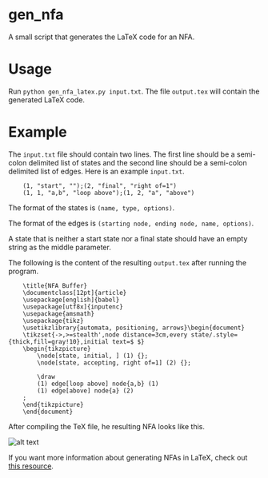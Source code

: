 # gen_nfa
A small script that generates the LaTeX code for an NFA. 

# Usage
Run `python gen_nfa_latex.py input.txt`. The file `output.tex` will contain the generated LaTeX code.

# Example
The `input.txt` file should contain two lines. The first line should be a semi-colon delimited list of states and the second line should be a semi-colon delimited list of edges. Here is an example `input.txt`.
```
    (1, "start", "");(2, "final", "right of=1")
    (1, 1, "a,b", "loop above");(1, 2, "a", "above")
```

The format of the states is `(name, type, options)`. 

The format of the edges is `(starting node, ending node, name, options)`. 

A state that is neither a start state nor a final state should have an empty string as the middle parameter. 

The following is the content of the resulting `output.tex` after running the program.
```
    \title{NFA Buffer}
    \documentclass[12pt]{article}
    \usepackage[english]{babel}
    \usepackage[utf8x]{inputenc}
    \usepackage{amsmath}
    \usepackage{tikz}
    \usetikzlibrary{automata, positioning, arrows}\begin{document}
    \tikzset{->,>=stealth',node distance=3cm,every state/.style={thick,fill=gray!10},initial text=$ $}
    \begin{tikzpicture}
        \node[state, initial, ] (1) {};
        \node[state, accepting, right of=1] (2) {};

        \draw
        (1) edge[loop above] node{a,b} (1)
        (1) edge[above] node{a} (2)
    ;
    \end{tikzpicture}
    \end{document}
```

After compiling the TeX file, he resulting NFA looks like this.

![alt text][nfa]

[nfa]: https://github.com/saadiqks/gen_nfa/blob/master/nfa.png "NFA"

If you want more information about generating NFAs in LaTeX, check out [this resource](https://www3.nd.edu/~kogge/courses/cse30151-fa17/Public/other/tikz_tutorial.pdf).
